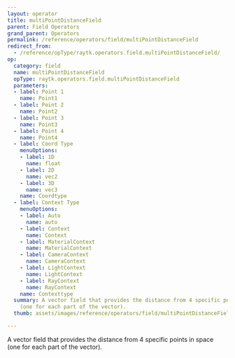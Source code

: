 ```yaml
---
layout: operator
title: multiPointDistanceField
parent: Field Operators
grand_parent: Operators
permalink: /reference/operators/field/multiPointDistanceField
redirect_from:
  - /reference/opType/raytk.operators.field.multiPointDistanceField/
op:
  category: field
  name: multiPointDistanceField
  opType: raytk.operators.field.multiPointDistanceField
  parameters:
  - label: Point 1
    name: Point1
  - label: Point 2
    name: Point2
  - label: Point 3
    name: Point3
  - label: Point 4
    name: Point4
  - label: Coord Type
    menuOptions:
    - label: 1D
      name: float
    - label: 2D
      name: vec2
    - label: 3D
      name: vec3
    name: Coordtype
  - label: Context Type
    menuOptions:
    - label: Auto
      name: auto
    - label: Context
      name: Context
    - label: MaterialContext
      name: MaterialContext
    - label: CameraContext
      name: CameraContext
    - label: LightContext
      name: LightContext
    - label: RayContext
      name: RayContext
    name: Contexttype
  summary: A vector field that provides the distance from 4 specific points in space
    (one for each part of the vector).
  thumb: assets/images/reference/operators/field/multiPointDistanceField_thumb.png

---
```



A vector field that provides the distance from 4 specific points in space (one for each part of the vector).